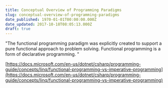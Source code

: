 ```yaml
---
title: Conceptual Overview of Programming Paradigms
slug: conceptual-overview-of-programming-paradigms
date_published: 1970-01-01T00:00:00.000Z
date_updated: 2017-10-18T08:05:13.000Z
draft: true
---
```


"The functional programming paradigm was explicitly created to support a pure functional approach to problem solving. Functional programming is a form of declarative programming. "

[https://docs.microsoft.com/en-us/dotnet/csharp/programming-guide/concepts/linq/functional-programming-vs-imperative-programming](https://docs.microsoft.com/en-us/dotnet/csharp/programming-guide/concepts/linq/functional-programming-vs-imperative-programming)
